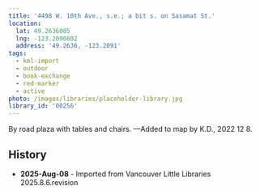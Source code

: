 ```yaml
---
title: '4498 W. 10th Ave., s.e.; a bit s. on Sasamat St.'
location:
  lat: 49.2636005
  lng: -123.2090802
  address: '49.2636, -123.2091'
tags:
  - kml-import
  - outdoor
  - book-exchange
  - red-marker
  - active
photo: /images/libraries/placeholder-library.jpg
library_id: '00256'
---
```

By road plaza with tables and chairs.
—Added to map by K.D., 2022 12 8.  

## History
- **2025-Aug-08** - Imported from Vancouver Little Libraries 2025.8.6.revision

